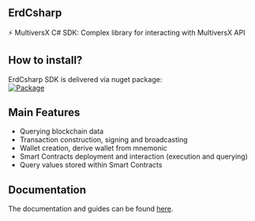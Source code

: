 ## ErdCsharp
⚡ MultiversX C# SDK: Complex library for interacting with MultiversX API

## How to install?
ErdCsharp SDK is delivered via nuget package:<br />
[![Package](https://img.shields.io/nuget/v/ErdCsharp)](https://www.nuget.org/packages/ErdCsharp/)

## Main Features
- Querying blockchain data
- Transaction construction, signing and broadcasting
- Wallet creation, derive wallet from mnemonic
- Smart Contracts deployment and interaction (execution and querying)
- Query values stored within Smart Contracts

## Documentation
The documentation and guides can be found [here](https://github.com/RemarkableTools/ErdCsharp/blob/master/docs/index.md).
